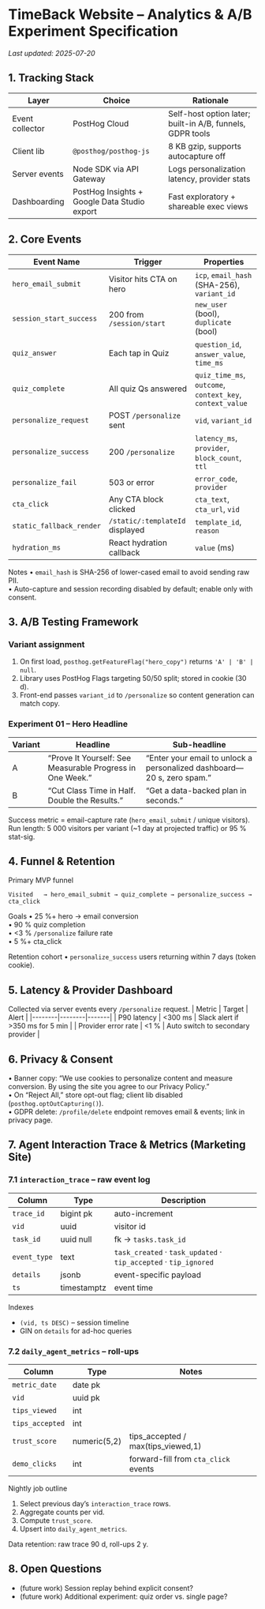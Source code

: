 # TimeBack Website – Analytics & A/B Experiment Specification

*Last updated: 2025-07-20*

## 1. Tracking Stack
| Layer | Choice | Rationale |
|-------|--------|-----------|
| Event collector | PostHog Cloud | Self-host option later; built-in A/B, funnels, GDPR tools |
| Client lib | `@posthog/posthog-js` | 8 KB gzip, supports autocapture off |
| Server events | Node SDK via API Gateway | Logs personalization latency, provider stats |
| Dashboarding | PostHog Insights + Google Data Studio export | Fast exploratory + shareable exec views |

## 2. Core Events
| Event Name | Trigger | Properties |
|------------|---------|------------|
| `hero_email_submit` | Visitor hits CTA on hero | `icp`, `email_hash` (SHA-256), `variant_id` |
| `session_start_success` | 200 from `/session/start` | `new_user` (bool), `duplicate` (bool) |
| `quiz_answer` | Each tap in Quiz | `question_id`, `answer_value`, `time_ms` |
| `quiz_complete` | All quiz Qs answered | `quiz_time_ms`, `outcome`, `context_key`, `context_value` |
| `personalize_request` | POST `/personalize` sent | `vid`, `variant_id` |
| `personalize_success` | 200 `/personalize` | `latency_ms`, `provider`, `block_count`, `ttl` |
| `personalize_fail` | 503 or error | `error_code`, `provider` |
| `cta_click` | Any CTA block clicked | `cta_text`, `cta_url`, `vid` |
| `static_fallback_render` | `/static/:templateId` displayed | `template_id`, `reason` |
| `hydration_ms` | React hydration callback | `value` (ms) |

Notes
• `email_hash` is SHA-256 of lower-cased email to avoid sending raw PII.  
• Auto-capture and session recording disabled by default; enable only with consent.

## 3. A/B Testing Framework
### Variant assignment
1. On first load, `posthog.getFeatureFlag("hero_copy")` returns `'A' | 'B' | null`.  
2. Library uses PostHog Flags targeting 50/50 split; stored in cookie (30 d).  
3. Front-end passes `variant_id` to `/personalize` so content generation can match copy.

### Experiment 01 – Hero Headline
| Variant | Headline | Sub-headline |
|---------|----------|--------------|
| A | “Prove It Yourself: See Measurable Progress in One Week.” | “Enter your email to unlock a personalized dashboard—20 s, zero spam.” |
| B | “Cut Class Time in Half. Double the Results.” | “Get a data-backed plan in seconds.” |

Success metric = email-capture rate (`hero_email_submit` / unique visitors).  
Run length: 5 000 visitors per variant (~1 day at projected traffic) or 95 % stat-sig.

## 4. Funnel & Retention
Primary MVP funnel
```
Visited   → hero_email_submit → quiz_complete → personalize_success → cta_click
```
Goals
• 25 %+ hero → email conversion  
• 90 % quiz completion  
• <3 % `/personalize` failure rate  
• 5 %+ cta_click

Retention cohort
• `personalize_success` users returning within 7 days (token cookie).

## 5. Latency & Provider Dashboard
Collected via server events every `/personalize` request.
| Metric | Target | Alert |
|--------|--------|-------|
| P90 latency | <300 ms | Slack alert if >350 ms for 5 min |
| Provider error rate | <1 % | Auto switch to secondary provider |

## 6. Privacy & Consent
• Banner copy: “We use cookies to personalize content and measure conversion. By using the site you agree to our Privacy Policy.”  
• On “Reject All,” store opt-out flag; client lib disabled (`posthog.optOutCapturing()`).  
• GDPR delete: `/profile/delete` endpoint removes email & events; link in privacy page.

## 7. Agent Interaction Trace & Metrics (Marketing Site)

### 7.1 `interaction_trace` – raw event log
| Column | Type | Description |
|--------|------|-------------|
| `trace_id` | bigint pk | auto-increment |
| `vid` | uuid | visitor id |
| `task_id` | uuid null | fk → `tasks.task_id` |
| `event_type` | text | `task_created` · `task_updated` · `tip_accepted` · `tip_ignored` |
| `details` | jsonb | event-specific payload |
| `ts` | timestamptz | event time |

Indexes
* `(vid, ts DESC)` – session timeline
* GIN on `details` for ad-hoc queries

### 7.2 `daily_agent_metrics` – roll-ups
| Column | Type | Notes |
|--------|------|-------|
| `metric_date` | date pk |
| `vid` | uuid pk |
| `tips_viewed` | int |
| `tips_accepted` | int |
| `trust_score` | numeric(5,2) | tips_accepted / max(tips_viewed,1) |
| `demo_clicks` | int | forward-fill from `cta_click` events |

Nightly job outline
1. Select previous day’s `interaction_trace` rows.
2. Aggregate counts per vid.
3. Compute `trust_score`.
4. Upsert into `daily_agent_metrics`.

Data retention: raw trace 90 d, roll-ups 2 y.

## 8. Open Questions
- (future work) Session replay behind explicit consent?  
- (future work) Additional experiment: quiz order vs. single page? 